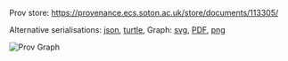 
Prov store: https://provenance.ecs.soton.ac.uk/store/documents/113305/

Alternative serialisations: [json](https://provenance.ecs.soton.ac.uk/store/documents/113305.json), [turtle](https://provenance.ecs.soton.ac.uk/store/documents/113305.ttl),
Graph: [svg](https://provenance.ecs.soton.ac.uk/store/documents/113305.svg), [PDF](https://provenance.ecs.soton.ac.uk/store/documents/113305.pdf), [png](https://provenance.ecs.soton.ac.uk/store/documents/113305.png)

![Prov Graph](https://provenance.ecs.soton.ac.uk/store/documents/113305.png)

        